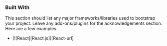 ### Built With

This section should list any major frameworks/libraries used to bootstrap your project. Leave any add-ons/plugins for the acknowledgements section. Here are a few examples.
* [![React][React.js]][React-url]
